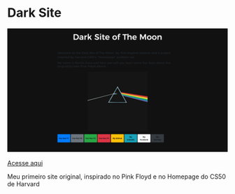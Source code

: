 # Dark Site

<img src="https://github.com/Danilo-Xaxa/dark_site/blob/main/images/screenshot.png"/>

[Acesse aqui](https://danilo-xaxa.github.io/dark_site/)

 Meu primeiro site original, inspirado no Pink Floyd e no Homepage do CS50 de Harvard
